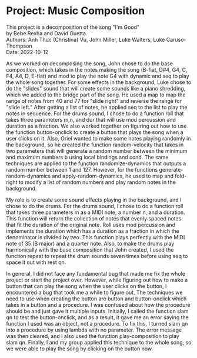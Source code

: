# Project: Music Composition

 This project is a decomposition of the song "I'm Good" <br>
 by Bebe Rexha and David Guetta. <br>
 Authors: Anh Thuc (Christina) Vu, John Miller, Luke Walters, Luke Caruso-Thompson <br>
 Date: 2022-10-12 <br>

As we worked on decomposing the song, John chose to do the base composition, which takes in the notes making the song (B-flat, D#4, G4, C, F4, A4, D, E-flat) and mod to play the note G4 with dynamic and seq to play the whole song together. For some effects in the background, Luke chose to do the "slides" sound that will create some sounds like a piano shredding, which we added to the bridge part of the song. He used a map to map the range of notes from 40 and 77 for "slide right" and reverse the range for "slide left." After getting a list of notes, he applied seq to the list to play the notes in sequence. For the drums sound, I chose to do a function roll that takes three parameters m,n, and dur that will use mod percussion and duration as a fraction. We also worked together on figuring out how to use the function button-onclick to create a button that plays the song when a user clicks on it. Also, Oriel wanted to make some notes playing randomly in the background, so he created the function random-velocity that takes in two parameters that will generate a random number between the minimum and maximum numbers b using local bindings and cond. The same techniques are applied to the function randomize-dynamics that outputs a random number between 1 and 127. However, for the functions generate-random-dynamics and apply-random-dynamics, he used to map and fold-right to modify a list of random numbers and play random notes in the background. <br>

My role is to create some sound effects playing in the background, and I chose to do the drums. For the drums sound, I chose to do a function roll that takes three parameters m as a MIDI note, a number n, and a duration. This function will return the collection of notes that evenly spaced notes that fit the duration of the original note. Roll uses mod percussion and implements the duration which has a duration as a fraction in which the denominator is divided by two.  This function plays perfectly with the MIDI note of 35 (B major) and a quarter note. Also, to make the drums play harmonically with the base composition that John created, I used the function repeat to repeat the drum sounds seven times before using seq to space it out with rest qn. <br>

In general, I did not face any fundamental bug that made me fix the whole project or start the project over. However, while figuring out how to make a button that can play the song when the user clicks on the button, I encountered a bug that took me a while to figure out. The techniques we need to use when creating the button are button and button-onclick which takes in a button and a procedure. I was confused about how the procedure should be and just gave it multiple inputs. Initially, I called the function slam qn to test the button-onclick, and as a result, it gave me an error saying the function I used was an object, not a procedure. To fix this, I turned slam qn into a procedure by using lambda with no parameter. The error message was then cleared, and I also used the function play-composition to play slam qn. Finally, I and my group applied this technique to the whole song, so we were able to play the song by clicking on the button now. <br>


